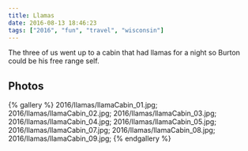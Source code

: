 ```yaml
---
title: Llamas
date: 2016-08-13 18:46:23
tags: ["2016", "fun", "travel", "wisconsin"]
---
```


The three of us went up to a cabin that had llamas for a night so Burton could be his free range self.

## Photos

{% gallery %}
2016/llamas/llamaCabin_01.jpg;
2016/llamas/llamaCabin_02.jpg;
2016/llamas/llamaCabin_03.jpg;
2016/llamas/llamaCabin_04.jpg;
2016/llamas/llamaCabin_05.jpg;
2016/llamas/llamaCabin_07.jpg;
2016/llamas/llamaCabin_08.jpg;
2016/llamas/llamaCabin_09.jpg;
{% endgallery %}
